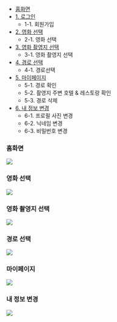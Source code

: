 - <a href="#fun0">홈화면
- <a href="#fun1">1.&nbsp;로그인</a>
 	- 1-1. 회원가입
- <a href="#fun2">2.&nbsp;영화 선택</a>
   	- 2-1. 영화 선택
- <a href="#fun3">3.&nbsp;영화 촬영지 선택</a>
  	- 3-1. 영화 촬영지 선택
- <a href="#fun4">4.&nbsp;경로 선택</a>
 	- 4-1. 경로선택
- <a href="#fun5">5.&nbsp;마이페이지</a>
	- 5-1. 경로 확인
   	- 5-2. 촬영지 주변 호텔 & 레스토랑 확인
  	- 5-3. 경로 삭제
- <a href="#fun6">6.&nbsp;내 정보 변경</a>
	- 6-1. 프로필 사진 변경
  	- 6-2. 닉네임 변경
  	- 6-3. 비밀번호 변경

### <a name="fun0">홈화면</a>
<img src="https://github.com/Psh230412/MovieTravelProject/assets/134483516/f0a97129-5c69-4ec9-a30e-b1866a206be1"/>

### <a name="fun1">영화 선택</a>
<img src="https://github.com/Psh230412/MovieTravelProject/assets/134483516/9f481ede-149b-4efd-b42a-5c9fe247c2e0"/>

### <a name="fun2">영화 촬영지 선택</a>
<img src="https://github.com/Psh230412/MovieTravelProject/assets/134483516/b95ef4d0-7c32-4544-b469-23178b566645"/>

### <a name="fun3">경로 선택</a>
<img src="https://github.com/Psh230412/MovieTravelProject/assets/134483516/29bc6027-427d-42af-8a49-2740f8a64192"/>

### <a name="fun4">마이페이지</a>
<img src="https://github.com/Psh230412/MovieTravelProject/assets/134483516/ec9e5b4f-c514-4406-826c-a0853ca015ef"/>

### <a name="fun5">내 정보 변경</a>
<img src="https://github.com/Psh230412/MovieTravelProject/assets/134483516/14b420c1-7f55-447d-a054-d7e4d51c074a"/>
